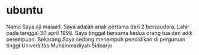 # ubuntu
Nama Saya aji masaid. Saya adalah anak pertama dari 2 bersaudara. Lahir pada tanggal 30 april 1998. Saya tinggal bersama kedua orang tua dan adik perempuan. Sekarang Saya sedang menempuh pendidikan di perguruan tinggi Universitas Muhammadiyah Sidoarjo
